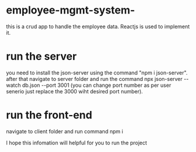 # employee-mgmt-system-

this is a crud app to handle the employee data. Reactjs is used to implement it.

# run the server

you need to install the json-server using the command "npm i json-server".
after that navigate to server folder and run the command npx json-server --watch db.json --port 3001 (you can change port number as per user senerio just replace the 3000 wiht desired port number).

# run the front-end

navigate to client folder and run command npm i

I hope this infomation will helpful for you to run the project
